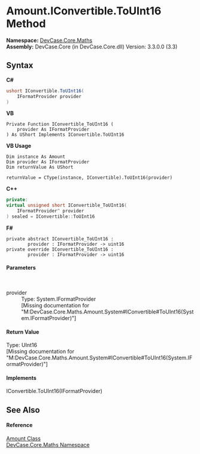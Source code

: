 # Amount.IConvertible.ToUInt16 Method 
 

**Namespace:**&nbsp;<a href="N_DevCase_Core_Maths">DevCase.Core.Maths</a><br />**Assembly:**&nbsp;DevCase.Core (in DevCase.Core.dll) Version: 3.3.0.0 (3.3)

## Syntax

**C#**<br />
``` C#
ushort IConvertible.ToUInt16(
	IFormatProvider provider
)
```

**VB**<br />
``` VB
Private Function IConvertible_ToUInt16 ( 
	provider As IFormatProvider
) As UShort Implements IConvertible.ToUInt16
```

**VB Usage**<br />
``` VB Usage
Dim instance As Amount
Dim provider As IFormatProvider
Dim returnValue As UShort

returnValue = CType(instance, IConvertible).ToUInt16(provider)
```

**C++**<br />
``` C++
private:
virtual unsigned short IConvertible_ToUInt16(
	IFormatProvider^ provider
) sealed = IConvertible::ToUInt16
```

**F#**<br />
``` F#
private abstract IConvertible_ToUInt16 : 
        provider : IFormatProvider -> uint16 
private override IConvertible_ToUInt16 : 
        provider : IFormatProvider -> uint16 
```


#### Parameters
&nbsp;<dl><dt>provider</dt><dd>Type: System.IFormatProvider<br />\[Missing <param name="provider"/> documentation for "M:DevCase.Core.Maths.Amount.System#IConvertible#ToUInt16(System.IFormatProvider)"\]</dd></dl>

#### Return Value
Type: UInt16<br />\[Missing <returns> documentation for "M:DevCase.Core.Maths.Amount.System#IConvertible#ToUInt16(System.IFormatProvider)"\]

#### Implements
IConvertible.ToUInt16(IFormatProvider)<br />

## See Also


#### Reference
<a href="T_DevCase_Core_Maths_Amount">Amount Class</a><br /><a href="N_DevCase_Core_Maths">DevCase.Core.Maths Namespace</a><br />